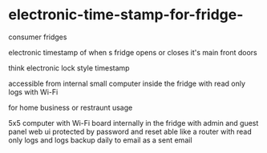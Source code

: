 # electronic-time-stamp-for-fridge-
consumer fridges 

electronic timestamp of when s fridge opens or closes it's main front doors

think electronic lock style timestamp 

accessible from internal small computer inside the fridge with read only logs with Wi-Fi 


for home business or restraunt usage 

5x5 computer with Wi-Fi board internally in the fridge with admin and guest panel web ui protected by password and reset able like a router with read only logs and logs backup daily to email as a sent email 


